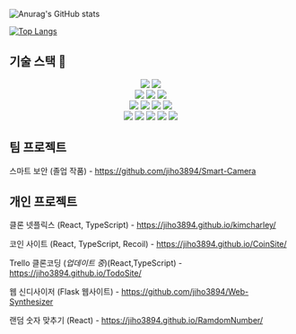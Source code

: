![Anurag's GitHub stats](https://github-readme-stats.vercel.app/api?username=jiho3894&&show_icons=true&theme=cobalt)

[![Top Langs](https://github-readme-stats.vercel.app/api/top-langs/?username=jiho3894&layout=compact)](https://github.com/anuraghazra/github-readme-stats)

## 기술 스택 📖

<div align=center> 
  <img src="https://img.shields.io/badge/typescript-%23007ACC.svg?style=for-the-badge&logo=typescript&logoColor=white">
  <img src="https://img.shields.io/badge/react-%2320232a.svg?style=for-the-badge&logo=react&logoColor=%2361DAFB">
  <br>
  <img src="https://img.shields.io/badge/html5-E34F26?style=for-the-badge&logo=html5&logoColor=white"> 
  <img src="https://img.shields.io/badge/css-1572B6?style=for-the-badge&logo=css3&logoColor=white"> 
  <img src="https://img.shields.io/badge/javascript-F7DF1E?style=for-the-badge&logo=javascript&logoColor=black">
  <br>
  <img src="https://img.shields.io/badge/java-007396?style=for-the-badge&logo=java&logoColor=white"> 
  <img src="https://img.shields.io/badge/python-3776AB?style=for-the-badge&logo=python&logoColor=white"> 
  <img src="https://img.shields.io/badge/flask-000000?style=for-the-badge&logo=flask&logoColor=white">
  <img src="https://img.shields.io/badge/mysql-4479A1?style=for-the-badge&logo=mysql&logoColor=white"> 
  <br>
  <img src="https://img.shields.io/badge/node.js-339933?style=for-the-badge&logo=Node.js&logoColor=white">
  <img src="https://img.shields.io/badge/github-181717?style=for-the-badge&logo=github&logoColor=white">
  <img src="https://img.shields.io/badge/git-F05032?style=for-the-badge&logo=git&logoColor=white">
  <img src="https://img.shields.io/badge/firebase-FFCA28?style=for-the-badge&logo=firebase&logoColor=white">
  <img src="https://img.shields.io/badge/apache tomcat-F8DC75?style=for-the-badge&logo=apachetomcat&logoColor=white">
  <br>
</div>

## 팀 프로젝트

스마트 보안 (졸업 작품) - https://github.com/jiho3894/Smart-Camera

## 개인 프로젝트

클론 넷플릭스 (React, TypeScript) - https://jiho3894.github.io/kimcharley/

코인 사이트 (React, TypeScript, Recoil) - https://jiho3894.github.io/CoinSite/

Trello 클론코딩 (*업데이트 중*)(React,TypeScript)  - https://jiho3894.github.io/TodoSite/

웹 신디사이저 (Flask 웹사이트) - https://github.com/jiho3894/Web-Synthesizer

랜덤 숫자 맞추기 (React) - https://jiho3894.github.io/RamdomNumber/
